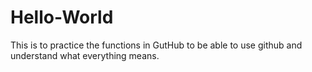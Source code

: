 # Hello-World
This is to practice the functions in GutHub
to be able to use github and understand what everything means.
